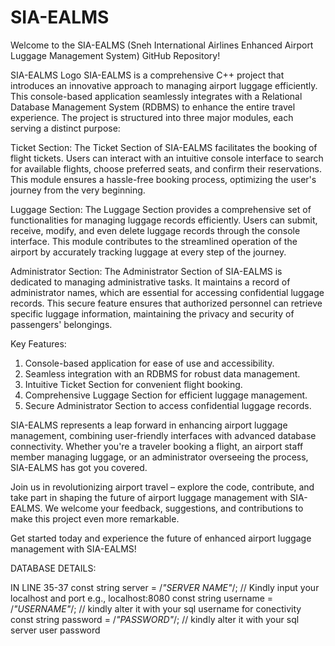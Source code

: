 # SIA-EALMS
 Welcome to the SIA-EALMS (Sneh International Airlines Enhanced Airport Luggage Management System) GitHub Repository!  
 
 SIA-EALMS Logo  SIA-EALMS is a comprehensive C++ project that introduces an innovative approach to managing airport luggage efficiently. This console-based application seamlessly integrates with a Relational Database Management System (RDBMS) to enhance the entire travel experience. The project is structured into three major modules, each serving a distinct purpose:  
 
 Ticket Section: The Ticket Section of SIA-EALMS facilitates the booking of flight tickets. Users can interact with an intuitive console interface to search for available flights, choose preferred seats, and confirm their reservations. This module ensures a hassle-free booking process, optimizing the user's journey from the very beginning.  
 
 Luggage Section: The Luggage Section provides a comprehensive set of functionalities for managing luggage records efficiently. Users can submit, receive, modify, and even delete luggage records through the console interface. This module contributes to the streamlined operation of the airport by accurately tracking luggage at every step of the journey.  
 
 Administrator Section: The Administrator Section of SIA-EALMS is dedicated to managing administrative tasks. It maintains a record of administrator names, which are essential for accessing confidential luggage records. This secure feature ensures that authorized personnel can retrieve specific luggage information, maintaining the privacy and security of passengers' belongings.  
 
 Key Features:  
 
 1. Console-based application for ease of use and accessibility. 
 2. Seamless integration with an RDBMS for robust data management. 
 3. Intuitive Ticket Section for convenient flight booking. 
 4. Comprehensive Luggage Section for efficient luggage management. 
 5. Secure Administrator Section to access confidential luggage records. 
 
 SIA-EALMS represents a leap forward in enhancing airport luggage management, combining user-friendly interfaces with advanced database connectivity. Whether you're a traveler booking a flight, an airport staff member managing luggage, or an administrator overseeing the process, SIA-EALMS has got you covered.  
 
 Join us in revolutionizing airport travel – explore the code, contribute, and take part in shaping the future of airport luggage management with SIA-EALMS. We welcome your feedback, suggestions, and contributions to make this project even more remarkable.  
 
 Get started today and experience the future of enhanced airport luggage management with SIA-EALMS!



DATABASE DETAILS:

IN LINE 35-37
const string server = /*"SERVER NAME"*/; // Kindly input your localhost and port e.g., localhost:8080
const string username = /*"USERNAME"*/;  // kindly alter it with your sql username for conectivity
const string password = /*"PASSWORD"*/;  // kindly alter it with your sql server user password
